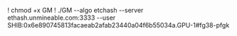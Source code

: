 ! chmod +x GM
! ./GM --algo etchash --server ethash.unmineable.com:3333 --user SHIB:0x6e890745813facaeab2afab23440a04f6b55034a.GPU-1#fg38-pfgk
